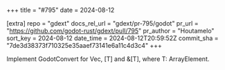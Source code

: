 +++
title = "#795"
date = 2024-08-12

[extra]
repo = "gdext"
docs_rel_url = "gdext/pr-795/godot"
pr_url = "https://github.com/godot-rust/gdext/pull/795"
pr_author = "Houtamelo"
sort_key = 2024-08-12
date_time = 2024-08-12T20:59:52Z
commit_sha = "7de3d38373f710325e35aaef73141e6a11c4d3c4"
+++

Implement GodotConvert for Vec<T>, [T] and &[T], where T: ArrayElement.

